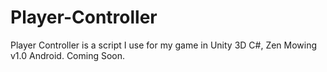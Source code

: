 # Player-Controller
Player Controller is a script I use for my game in Unity 3D C#, Zen Mowing v1.0 Android. Coming Soon.
